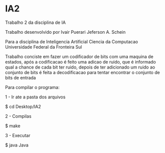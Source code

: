 # IA2
Trabalho 2 da disciplina de IA

Trabalho desenvolvido por 
Ivair Puerari
Jeferson A. Schein

Para a disciplina de Inteligencia Artificial
Ciencia da Computacao 
Universidade Federal da Fronteira Sul

Trabalho conciste em fazer um codificador de bits com uma maquina de estados,
após a codificacao é feito uma adicao de ruido, que é informado qual a chance de cada bit ter ruido,
depois de ter adicionado um ruido ao conjunto de bits
é feita a decodificacao para tentar encontrar o conjunto de bits de entrada

Para compilar o programa:

1 - Ir ate a pasta dos arquivos

$ cd Desktop/IA2

2 - Compilas

$ make

3 - Executar

$ java Java

